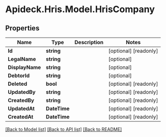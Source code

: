 # Apideck.Hris.Model.HrisCompany

## Properties

Name | Type | Description | Notes
------------ | ------------- | ------------- | -------------
**Id** | **string** |  | [optional] [readonly] 
**LegalName** | **string** |  | [optional] 
**DisplayName** | **string** |  | [optional] 
**DebtorId** | **string** |  | [optional] 
**Deleted** | **bool** |  | [optional] [readonly] 
**UpdatedBy** | **string** |  | [optional] [readonly] 
**CreatedBy** | **string** |  | [optional] [readonly] 
**UpdatedAt** | **DateTime** |  | [optional] [readonly] 
**CreatedAt** | **DateTime** |  | [optional] [readonly] 

[[Back to Model list]](../README.md#documentation-for-models) [[Back to API list]](../README.md#documentation-for-api-endpoints) [[Back to README]](../README.md)

